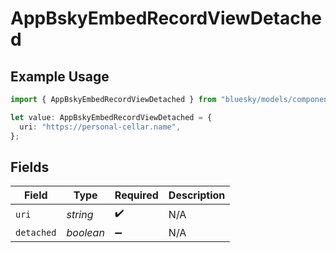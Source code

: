 # AppBskyEmbedRecordViewDetached

## Example Usage

```typescript
import { AppBskyEmbedRecordViewDetached } from "bluesky/models/components";

let value: AppBskyEmbedRecordViewDetached = {
  uri: "https://personal-cellar.name",
};
```

## Fields

| Field              | Type               | Required           | Description        |
| ------------------ | ------------------ | ------------------ | ------------------ |
| `uri`              | *string*           | :heavy_check_mark: | N/A                |
| `detached`         | *boolean*          | :heavy_minus_sign: | N/A                |